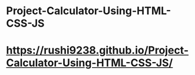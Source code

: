 # Project-Calculator-Using-HTML-CSS-JS
#  https://rushi9238.github.io/Project-Calculator-Using-HTML-CSS-JS/
